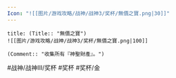 ```yaml
---
Icon: "![[图片/游戏攻略/战神/战神3/奖杯/無價之寶.png|30]]"
---
```

```ad-common-gold-trophy
title: (Title:: "無價之寶")
![[图片/游戏攻略/战神/战神3/奖杯/無價之寶.png|100]]

(Comment:: "收集所有『神聖財產』。")
```

#战神/战神III/奖杯 #奖杯 #奖杯/金
